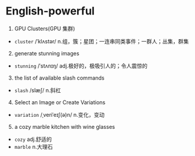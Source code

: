 # English-powerful

1. GPU Clusters(GPU 集群)
  -  `cluster` /ˈklʌstər/ n.组，簇；星团；一连串同类事件；一群人；丛集，群集
2. generate stunning images
  -  `stunning` /ˈstʌnɪŋ/ adj.极好的，极吸引人的；令人震惊的
3. the list of available slash commands
  -  `slash` /slæʃ/ n.斜杠
4. Select an Image or Create Variations
  -  `variation` /ˌveriˈeɪʃ(ə)n/ n.变化，变动
5. a cozy marble kitchen with wine glasses
  -  `cozy` adj.舒适的
  -  `marble` n.大理石
